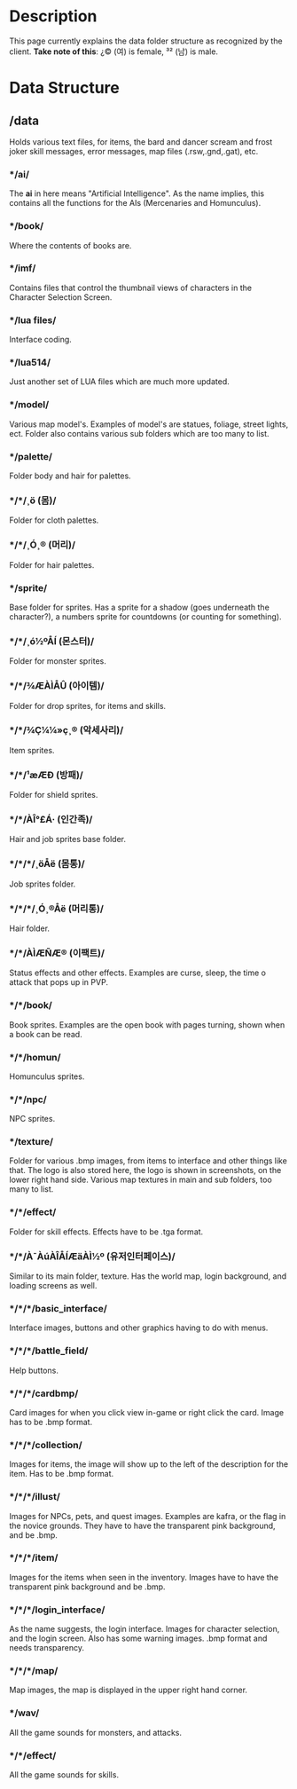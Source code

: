 # Description

This page currently explains the data folder structure as recognized by the client.
**Take note of this**: ¿© (여) is female, ³² (남) is male.

# Data Structure

## **/data**
Holds various text files, for items, the bard and dancer scream and frost joker skill messages, error messages, map files (.rsw,.gnd,.gat), etc.

### \*/**ai/**
The **ai** in here means "Artificial Intelligence". As the name implies, this contains all the functions for the AIs (Mercenaries and Homunculus).

### \*/**book/**
Where the contents of books are.

### \*/**imf/**
Contains files that control the thumbnail views of characters in the Character Selection Screen.

### \*/**lua files/**
Interface coding.

### \*/**lua514/**
Just another set of LUA files which are much more updated.

### \*/**model/**
Various map model's. Examples of model's are statues, foliage, street lights, ect. Folder also contains various sub folders which are too many to list.

### \*/**palette/**
Folder body and hair for palettes.

### \*/\*/**¸ö (몸)/**
Folder for cloth palettes.

### \*/\*/**¸Ó¸® (머리)/**
Folder for hair palettes.

### \*/**sprite/**
Base folder for sprites. Has a sprite for a shadow (goes underneath the character?), a numbers sprite for countdowns (or counting for something).

### \*/\*/**¸ó½ºÅÍ (몬스터)/**
Folder for monster sprites.

### \*/\*/**¾ÆÀÌÅÛ (아이템)/**
Folder for drop sprites, for items and skills.

### \*/\*/**¾Ç¼¼»ç¸® (악세사리)/**
Item sprites.

### \*/\*/**¹æÆÐ (방패)/**
Folder for shield sprites.

### \*/\*/**ÀÎ°£Á· (인간족)/**
Hair and job sprites base folder.

### \*/\*/\*/**¸öÅë (몸통)/**
Job sprites folder.

### \*/\*/\*/**¸Ó¸®Åë (머리통)/**
Hair folder.

### \*/\*/**ÀÌÆÑÆ® (이팩트)/**
Status effects and other effects. Examples are curse, sleep, the time o attack that pops up in PVP.

### \*/\*/**book/**
Book sprites. Examples are the open book with pages turning, shown when a book can be read.

### \*/\*/**homun/**
Homunculus sprites.

### \*/\*/**npc/**
NPC sprites.

### \*/**texture/**
Folder for various .bmp images, from items to interface and other things like that. The logo is also stored here, the logo is shown in screenshots, on the lower right hand side. Various map textures in main and sub folders, too many to list.

### \*/\*/**effect/**
Folder for skill effects. Effects have to be .tga format.

### \*/\*/**À¯ÀúÀÎÅÍÆäÀÌ½º (유저인터페이스)/**
Similar to its main folder, texture. Has the world map, login background, and loading screens as well.

### \*/\*/\*/**basic_interface/**
Interface images, buttons and other graphics having to do with menus.

### \*/\*/\*/**battle_field/**
Help buttons.

### \*/\*/\*/**cardbmp/**
Card images for when you click view in-game or right click the card. Image has to be .bmp format.

### \*/\*/\*/**collection/**
Images for items, the image will show up to the left of the description for the item. Has to be .bmp format.

### \*/\*/\*/**illust/**
Images for NPCs, pets, and quest images. Examples are kafra, or the flag in the novice grounds. They have to have the transparent pink background, and be .bmp.

### \*/\*/\*/**item/**
Images for the items when seen in the inventory. Images have to have the transparent pink background and be .bmp.

### \*/\*/\*/**login_interface/**
As the name suggests, the login interface. Images for character selection, and the login screen. Also has some warning images. .bmp format and needs transparency.

### \*/\*/\*/**map/**
Map images, the map is displayed in the upper right hand corner.

### \*/**wav/**
All the game sounds for monsters, and attacks.

### \*/\*/**effect/**
All the game sounds for skills.